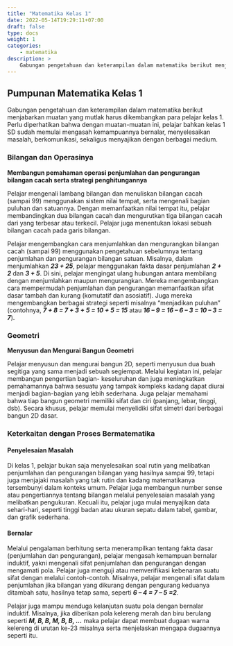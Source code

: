 ```yaml
---
title: "Matematika Kelas 1"
date: 2022-05-14T19:29:11+07:00
draft: false
type: docs
weight: 1
categories:
    - matematika
description: >
    Gabungan pengetahuan dan keterampilan dalam matematika berikut menjabarkan muatan yang mutlak harus dikembangkan para pelajar kelas Perlu diperhatikan bahwa dengan muatan-muatan ini, pelajar bahkan kelas 1 SD sudah memulai mengasah kemampuannya bernalar, menyelesaikan masalah, berkomunikasi, sekaligus menyajikan dengan berbagai medium.
---
```


## Pumpunan Matematika Kelas 1
Gabungan pengetahuan dan keterampilan dalam matematika berikut menjabarkan muatan yang mutlak harus dikembangkan para pelajar kelas 1. Perlu diperhatikan bahwa dengan muatan-muatan ini, pelajar bahkan kelas 1 SD sudah memulai mengasah kemampuannya bernalar, menyelesaikan masalah, berkomunikasi, sekaligus menyajikan dengan berbagai medium.

### Bilangan dan Operasinya
**Membangun pemahaman operasi penjumlahan dan pengurangan bilangan cacah serta strategi penghitungannya**

Pelajar mengenali lambang bilangan dan menuliskan bilangan cacah (sampai 99) menggunakan sistem nilai tempat, serta mengenali bagian puluhan dan satuannya. Dengan memanfaatkan nilai tempat itu, pelajar membandingkan dua bilangan cacah dan mengurutkan tiga bilangan cacah dari yang terbesar atau terkecil. Pelajar juga menentukan lokasi sebuah bilangan cacah pada garis bilangan.

Pelajar mengembangkan cara menjumlahkan dan mengurangkan bilangan cacah (sampai 99) menggunakan pengetahuan sebelumnya tentang penjumlahan dan pengurangan bilangan satuan. Misalnya, dalam menjumlahkan ***23 + 25***, pelajar menggunakan fakta dasar penjumlahan ***2 + 2*** dan ***3 + 5***. Di sini, pelajar mengingat ulang hubungan antara membilang dengan menjumlahkan maupun mengurangkan. Mereka mengembangkan cara mempermudah penjumlahan dan pengurangan memanfaatkan sifat dasar tambah dan kurang (komutatif dan asosiatif). Juga mereka mengembangkan berbagai strategi seperti misalnya “menjadikan puluhan” (contohnya, ***7 + 8 = 7 + 3 + 5 = 10 + 5 = 15*** atau ***16 – 9 = 16 – 6 – 3 = 10 – 3 = 7***).

### Geometri
**Menyusun dan Mengurai Bangun Geometri**

Pelajar menyusun dan mengurai bangun 2D, seperti menyusun dua buah segitiga yang sama menjadi sebuah segiempat. Melalui kegiatan ini, pelajar membangun pengertian bagian- keseluruhan dan juga meningkatkan pemahamannya bahwa sesuatu yang tampak kompleks kadang dapat diurai menjadi bagian-bagian yang lebih sederhana. Juga pelajar memahami bahwa tiap bangun geometri memiliki sifat dan ciri (panjang, lebar, tinggi, dsb). Secara khusus, pelajar memulai menyelidiki sifat simetri dari berbagai bangun 2D dasar.

### Keterkaitan dengan Proses Bermatematika
#### Penyelesaian Masalah
Di kelas 1, pelajar bukan saja menyelesaikan soal rutin yang melibatkan penjumlahan dan pengurangan bilangan yang hasilnya sampai 99, tetapi juga menjajaki masalah yang tak rutin dan kadang matematikanya tersembunyi dalam konteks umum. Pelajar juga membangun number sense atau pengertiannya tentang bilangan melalui penyelesaian masalah yang melibatkan pengukuran. Kecuali itu, pelajar juga mulai menyajikan data sehari-hari, seperti tinggi badan atau ukuran sepatu dalam tabel, gambar, dan grafik sederhana.
#### Bernalar
Melalui pengalaman berhitung serta menerampilkan tentang fakta dasar (penjumlahan dan pengurangan), pelajar mengasah kemampuan bernalar induktif, yakni mengenali sifat penjumlahan dan pengurangan dengan mengamati pola. Pelajar juga menguji atau memverifikasi kebenaran suatu sifat dengan melalui contoh-contoh. Misalnya, pelajar mengenali sifat dalam penjumlahan jika bilangan yang dikurang dengan pengurang keduanya ditambah satu, hasilnya tetap sama, seperti ***6 – 4 = 7 – 5 =2***.

Pelajar juga mampu menduga kelanjutan suatu pola dengan bernalar induktif. Misalnya, jika diberikan pola kelereng merah dan biru berulang seperti ***M, B, B, M, B, B, ...*** maka pelajar dapat membuat dugaan warna kelereng di urutan ke-23 misalnya serta menjelaskan mengapa dugaannya seperti itu.
